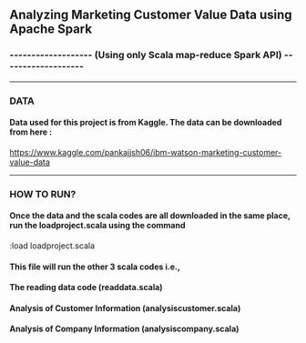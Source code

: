 ## Analyzing Marketing Customer Value Data using Apache Spark 
### ------------------- (Using only Scala map-reduce Spark API) -------------------
***

### DATA 

#### Data used for this project is from Kaggle. The data can be downloaded from here :

https://www.kaggle.com/pankajjsh06/ibm-watson-marketing-customer-value-data

***

### HOW TO RUN?

#### Once the data and the scala codes are all downloaded in the same place, run the loadproject.scala using the command 

:load loadproject.scala

#### This file will run the other 3 scala codes i.e.,
#### The reading data code (readdata.scala)
#### Analysis of Customer Information (analysiscustomer.scala)
#### Analysis of Company Information (analysiscompany.scala)
